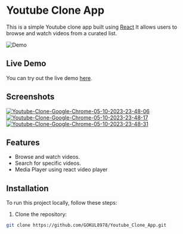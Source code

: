 # Youtube Clone App

This is a simple Youtube clone app built using [React](https://reactjs.org/) It allows users to browse and watch videos from a curated list.

![Demo](demo.gif)

## Live Demo

You can try out the live demo [here](https://youtubegokul.netlify.app/).

## Screenshots
<a href="https://ibb.co/vjdBcsB"><img src="https://i.ibb.co/Jspdcxd/Youtube-Clone-Google-Chrome-05-10-2023-23-48-06.png" alt="Youtube-Clone-Google-Chrome-05-10-2023-23-48-06" border="0"></a>
<a href="https://ibb.co/Hx5Qh0y"><img src="https://i.ibb.co/dL8ymSv/Youtube-Clone-Google-Chrome-05-10-2023-23-48-17.png" alt="Youtube-Clone-Google-Chrome-05-10-2023-23-48-17" border="0"></a>
<a href="https://ibb.co/fXHTstq"><img src="https://i.ibb.co/2FdpTPW/Youtube-Clone-Google-Chrome-05-10-2023-23-48-31.png" alt="Youtube-Clone-Google-Chrome-05-10-2023-23-48-31" border="0"></a>

## Features

- Browse and watch videos.
- Search for specific videos.
-  Media Player using react video player

## Installation

To run this project locally, follow these steps:

1. Clone the repository:

```bash
git clone https://github.com/GOKUL8978/Youtube_Clone_App.git
